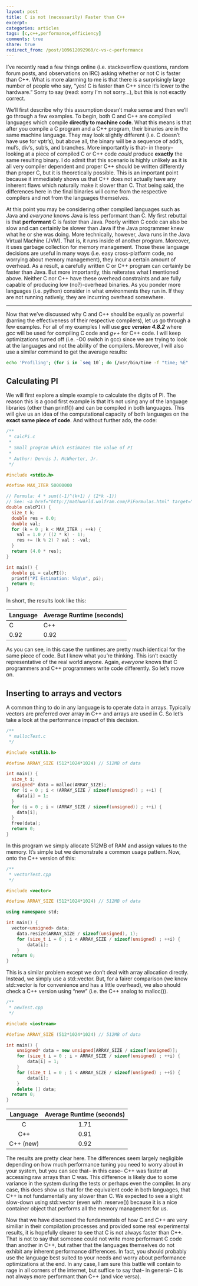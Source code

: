 ```yaml
---
layout: post
title: C is not (necessarily) Faster than C++
excerpt:
categories: articles
tags: [c,c++,performance,efficiency]
comments: true
share: true
redirect_from: /post/109612092960/c-vs-c-performance
---
```


<p>I&rsquo;ve recently read a few things online (i.e. stackoverflow questions, random forum posts, and observations on IRC) asking whether or not C is faster than C++. What is more alarming to me is that there is a surprisingly large number of people who say, &ldquo;yes! C is faster than C++ since it&rsquo;s lower to the hardware.&rdquo; Sorry to say (read: sorry I&rsquo;m not sorry&hellip;), but this is not exactly correct.</p><p>We&rsquo;ll first describe why this assumption doesn&rsquo;t make sense and then we&rsquo;ll go through a few examples. To begin, both C and C++ are compiled languages which compile <b>directly to machine code</b>. What this means is that after you compile a C program and a C++ program, their binaries are in the same machine language. They may look slightly different (i.e. C doesn&rsquo;t have use for vptr&rsquo;s), but above all, the binary will be a sequence of add&rsquo;s, mul&rsquo;s, div&rsquo;s, sub&rsquo;s, and branches. More importantly is that&ndash; in theory&ndash; looking at a piece of compiled C or C++ code <i>could</i> produce <b>exactly</b> the same resulting binary. I do admit that this scenario is highly unlikely as it is all very compiler dependent and proper C++ should be written differently than proper C, but it is theoretically possible. This is an important point because it immediately shows us that C++ does not actually have any inherent flaws which naturally make it slower than C. That being said, the differences here in the final binaries will come from the respective compilers and not from the languages themselves.</p><p>At this point you may be considering other compiled languages such as Java and <i>everyone</i> knows Java is less performant than C. My first rebuttal is that <b>performant</b> C is faster than Java. Poorly written C code can also be slow and can certainly be slower than Java if the Java programmer knew what he or she was doing. More technically, however, Java runs in the Java Virtual Machine (JVM). That is, it runs inside of another program. Moreover, it uses garbage collection for memory management. Those these language decisions are useful in many ways (i.e. easy cross-platform code, no worrying about memory management), they incur a certain amount of overhead. As a result, a carefully written C or C++ program can certainly be faster than Java. But more importantly, this reiterates what I mentioned above. Neither C nor C++ have these overhead constraints and are fully capable of producing low (no?)-overhead binaries. As you ponder more languages (i.e. python) consider in what environments they run in. If they are not running natively, they are incurring overhead somewhere.</p><hr><p>Now that we&rsquo;ve discussed why C and C++ should be equally as powerful (barring the effectiveness of their respective compilers), let us go through a few examples. For all of my examples I will use <i><b>gcc version 4.8.2</b></i> where <i>gcc</i> will be used for compiling C code and <i>g++</i> for C++ code. I will keep optimizations turned off (i.e. -O0 switch in gcc) since we are trying to look at the languages and not the ability of the compilers. Moreover, I will also use a similar command to get the average results:<br/></p>

```bash
echo 'Profiling'; (for i in `seq 10`; do (/usr/bin/time -f "time; %E" ./a.out) 2>&amp;1 | grep 'time;' | cut -d':' -f2; done) | awk 'BEGIN{s=0}{s+=$1}END{printf("%fs\n",s/10.0)}'
```

<h2>Calculating PI</h2>

<p>We will first explore a simple example to calculate the digits of PI. The reason this is a good first example is that it&rsquo;s not using any of the language libraries (other than printf()) and can be compiled in both languages. This will give us an idea of the computational capacity of both languages on the <b>exact same piece of code</b>. And without further ado, the code:</p>

```cpp
/**
 * calcPi.c
 *
 * Small program which estimates the value of PI
 *
 * Author: Dennis J. McWherter, Jr.
 */

#include <stdio.h>

#define MAX_ITER 50000000

// Formula: 4 * sum((-1)^(k+1) / (2*k -1))
// See: <a href="http://mathworld.wolfram.com/PiFormulas.html" target="_blank">http://mathworld.wolfram.com/PiFormulas.html</a>
double calcPI() {
  size_t k;
  double res = 0.0;
  double val;
  for (k = 0 ; k < MAX_ITER ; ++k) {
    val = 1.0 / ((2 * k) - 1);
    res += (k % 2) ? val : -val;
  }
  return (4.0 * res);
}

int main() {
  double pi = calcPI();
  printf("PI Estimation: %lg\n", pi);
  return 0;
}
```

<p>In short, the results look like this:</p>

<table><thead>
<tr>
<th style="text-align:left">Language</th>
<th style="text-align:left">Average Runtime (seconds)</th>
</tr>
</thead><tbody>
<tr>
<td>C</td>
<td>C++</td>
</tr>
<tr>
<td>0.92</td>
<td>0.92</td>
</tr>
</tbody></table>


<p>As you can see, in this case the runtimes are pretty much identical for the same piece of code. But I know what you&rsquo;re thinking. This isn&rsquo;t exactly representative of the real world anyone. Again, <i>everyone</i> knows that C programmers and C++ programmers write code differently. So let&rsquo;s move on.</p>

<h2>Inserting to arrays and vectors</h2>

<p>A common thing to do in any language is to operate data in arrays. Typically vectors are preferred over array in C++ and arrays are used in C. So let&rsquo;s take a look at the performance impact of this decision.

</p>

```cpp
/**
 * mallocTest.c
 */

#include <stdlib.h>

#define ARRAY_SIZE (512*1024*1024) // 512MB of data

int main() {
  size_t i;
  unsigned* data = malloc(ARRAY_SIZE);
  for (i = 0 ; i < (ARRAY_SIZE / sizeof(unsigned)) ; ++i) {
    data[i] = 1;
  }
  for (i = 0 ; i < (ARRAY_SIZE / sizeof(unsigned)) ; ++i) {
    data[i];
  }
  free(data);
  return 0;
}
```

In this program we simply allocate 512MB of RAM and assign values to the memory. It&rsquo;s simple but we demonstrate a common usage pattern. Now, onto the C++ version of this:

```cpp
/**
 * vectorTest.cpp
 */

#include <vector>

#define ARRAY_SIZE (512*1024*1024) // 512MB of data

using namespace std;

int main() {
  vector<unsigned> data;
	data.resize(ARRAY_SIZE / sizeof(unsigned), 1);
	for (size_t i = 0 ; i < ARRAY_SIZE / sizeof(unsigned) ; ++i) {
		data[i];
	}
  return 0;
}
```

This is a similar problem except we don&rsquo;t deal with array allocation directly. Instead, we simply use a std::vector. But, for a fairer comparison (we know std::vector is for convenience and has a little overhead), we also should check a C++ version using &ldquo;new&rdquo; (i.e. the C++ analog to malloc()).

```cpp
/**
 * newTest.cpp
 */

#include <iostream>

#define ARRAY_SIZE (512*1024*1024) // 512MB of data

int main() {
	unsigned* data = new unsigned[ARRAY_SIZE / sizeof(unsigned)];
	for (size_t i = 0 ; i < ARRAY_SIZE / sizeof(unsigned) ; ++i) {
		data[i] = 1;
	}
	for (size_t i = 0 ; i < ARRAY_SIZE / sizeof(unsigned) ; ++i) {
		data[i];
	}
	delete [] data;
  return 0;
}
```

|  Language |  Average Runtime (seconds)  |
|:---------:|:---------------------------:|
|    C      |            1.71             |
|    C++    |            0.91             |
| C++ (new) |            0.92             |

<p>
The results are pretty clear here. The differences seem largely negligible depending on how much performance tuning you need to worry about in your system, but you can see that&ndash; in this case&ndash; C++ was faster at accessing raw arrays than C was. This difference is likely due to some variance in the system during the tests or perhaps even the compiler. In any case, this does show us that for the equivalent code in both languages, that C++ is not fundamentally any slower than C. We expected to see a slight slow-down using std::vector (even with .reserve()) because it is a nice container object that performs all the memory management for us.
</p>

<p>Now that we have discussed the fundamentals of how C and C++ are very similiar in their compilation processes and provided some real experimental results, it is hopefully clearer to see that C is not always faster than C++. That is not to say that someone could not write more performant C code than another in C++, but rather that the languages themselves do not exhibit any inherent performance differences. In fact, you should probably use the language best suited to your needs and worry about performance optimizations at the end. In any case, I am sure this battle will contain to rage in all corners of the internet, but suffice to say that&ndash; in general&ndash; C is not always more performant than C++ (and vice versa).</p>
